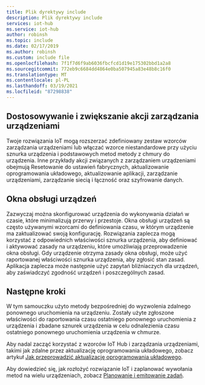 ```yaml
---
title: Plik dyrektywy include
description: Plik dyrektywy include
services: iot-hub
ms.service: iot-hub
author: robinsh
ms.topic: include
ms.date: 02/17/2019
ms.author: robinsh
ms.custom: include file
ms.openlocfilehash: 7f1f7d6f9ab6036fbcfcd1d19e175302bbd1a2a8
ms.sourcegitcommit: 772eb9c6684dd4864e0ba507945a83e48b8c16f0
ms.translationtype: MT
ms.contentlocale: pl-PL
ms.lasthandoff: 03/19/2021
ms.locfileid: "87298838"
---
```

## <a name="customize-and-extend-the-device-management-actions"></a>Dostosowywanie i zwiększanie akcji zarządzania urządzeniami

Twoje rozwiązania IoT mogą rozszerzać zdefiniowany zestaw wzorców zarządzania urządzeniami lub włączać wzorce niestandardowe przy użyciu sznurka urządzenia i podstawowych metod metody z chmury do urządzenia. Inne przykłady akcji związanych z zarządzaniem urządzeniami obejmują Resetowanie do ustawień fabrycznych, aktualizowanie oprogramowania układowego, aktualizowanie aplikacji, zarządzanie urządzeniami, zarządzanie siecią i łączność oraz szyfrowanie danych.

## <a name="device-maintenance-windows"></a>Okna obsługi urządzeń

Zazwyczaj można skonfigurować urządzenia do wykonywania działań w czasie, które minimalizują przerwy i przestoje. Okna obsługi urządzeń są często używanymi wzorcami do definiowania czasu, w którym urządzenie ma zaktualizować swoją konfigurację. Rozwiązania zaplecza mogą korzystać z odpowiednich właściwości sznurka urządzenia, aby definiować i aktywować zasady na urządzeniu, które umożliwiają przeprowadzenie okna obsługi. Gdy urządzenie otrzyma zasady okna obsługi, może użyć raportowanej właściwości sznurka urządzenia, aby zgłosić stan zasad. Aplikacja zaplecza może następnie użyć zapytań bliźniaczych dla urządzeń, aby zaświadczyć zgodność urządzeń i poszczególnych zasad.

## <a name="next-steps"></a>Następne kroki

W tym samouczku użyto metody bezpośredniej do wyzwolenia zdalnego ponownego uruchomienia na urządzeniu. Zostały użyte zgłoszone właściwości do raportowania czasu ostatniego ponownego uruchomienia z urządzenia i zbadane sznurek urządzenia w celu odnalezienia czasu ostatniego ponownego uruchomienia urządzenia w chmurze.

Aby nadal zacząć korzystać z wzorców IoT Hub i zarządzania urządzeniami, takimi jak zdalne przez aktualizację oprogramowania układowego, zobacz artykuł [Jak przeprowadzić aktualizację oprogramowania układowego](../articles/iot-hub/tutorial-firmware-update.md).

Aby dowiedzieć się, jak rozłożyć rozwiązanie IoT i zaplanować wywołania metod na wielu urządzeniach, zobacz [Planowanie i emitowanie zadań](../articles/iot-hub/iot-hub-node-node-schedule-jobs.md).